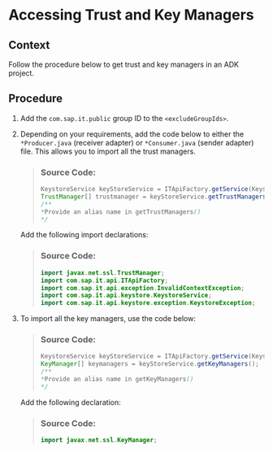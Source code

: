 <!-- loio8518837062c14315a2a6bb281e04fba6 -->

# Accessing Trust and Key Managers



## Context

Follow the procedure below to get trust and key managers in an ADK project.



## Procedure

1.  Add the `com.sap.it.public` group ID to the `<excludeGroupIds>`.

2.  Depending on your requirements, add the code below to either the `*Producer.java` \(receiver adapter\) or `*Consumer.java` \(sender adapter\) file. This allows you to import all the trust managers.

    > ### Source Code:  
    > ```java
    > KeystoreService keyStoreService = ITApiFactory.getService(KeystoreService.class, null);
    > TrustManager[] trustmanager = keyStoreService.getTrustManagers();
    > /**
    > *Provide an alias name in getTrustManagers()
    > */
    > ```

    Add the following import declarations:

    > ### Source Code:  
    > ```java
    > import javax.net.ssl.TrustManager;
    > import com.sap.it.api.ITApiFactory;
    > import com.sap.it.api.exception.InvalidContextException;
    > import com.sap.it.api.keystore.KeystoreService;
    > import com.sap.it.api.keystore.exception.KeystoreException;
    > 
    > ```

3.  To import all the key managers, use the code below:

    > ### Source Code:  
    > ```java
    > KeystoreService keyStoreService = ITApiFactory.getService(KeystoreService.class, null);
    > KeyManager[] keymanagers = keyStoreService.getKeyManagers();
    > /**
    > *Provide an alias name in getKeyManagers()
    > */
    > ```

    Add the following declaration:

    > ### Source Code:  
    > ```java
    > import javax.net.ssl.KeyManager;
    > ```


